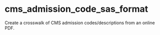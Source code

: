 # cms_admission_code_sas_format
Create a crosswalk of CMS admission codes/descriptions from an online PDF.
